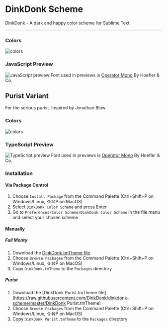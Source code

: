 DinkDonk Scheme
===============

DinkDonk - A dark and happy color scheme for Sublime Text

---

### Colors

![colors](https://dinkdonk.github.io/dinkdonk-scheme/preview-colors.png)

### JavaScript Preview

![JavaScript preview](https://dinkdonk.github.io/dinkdonk-scheme/preview-javascript.png)
Font used in previews is [Operator Mono](http://www.typography.com/fonts/operator/styles/operatormono) By Hoefler & Co.

## Purist Variant

For the serious purist. Inspired by Jonathan Blow

### Colors

![colors](https://dinkdonk.github.io/dinkdonk-scheme/preview-colors-purist.png)

### TypeScript Preview

![TypeScript preview](https://dinkdonk.github.io/dinkdonk-scheme/preview-typescript-purist.png)
Font used in previews is [Operator Mono](http://www.typography.com/fonts/operator/styles/operatormono) By Hoefler & Co.

### Installation

#### Via Package Control
1. Choose `Install Package` from the Command Palette (Ctrl+Shift+P on Windows/Linux, ⇧⌘P on MacOS)
2. Select `DinkDonk Color Scheme` and press Enter
3. Go to `Preferences/Color Scheme/DinkDonk Color Scheme` in the file menu and select your chosen scheme

#### Manually

##### Full Monty
1. Download the [DinkDonk.tmTheme file](https://raw.githubusercontent.com/DinkDonk/dinkdonk-scheme/master/DinkDonk.tmTheme)
2. Choose `Browse Packages` from the Command Palette (Ctrl+Shift+P on Windows/Linux, ⇧⌘P on MacOS)
3. Copy `DinkDonk.tmTheme` to the `Packages` directory

##### Purist
1. Download the [DinkDonk Purist.tmTheme file](https://raw.githubusercontent.com/DinkDonk/dinkdonk-scheme/master/DinkDonk Purist.tmTheme)
2. Choose `Browse Packages` from the Command Palette (Ctrl+Shift+P on Windows/Linux, ⇧⌘P on MacOS)
3. Copy `DinkDonk Purist.tmTheme` to the `Packages` directory


